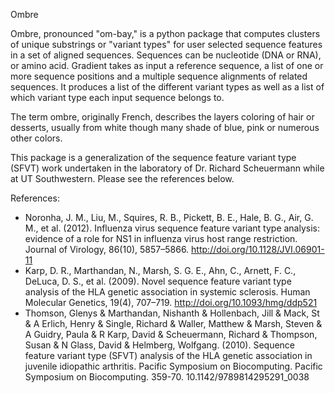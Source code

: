 Ombre

Ombre, pronounced "om-bay," is a python package that computes clusters of unique substrings or "variant types" for user selected sequence features in a set of aligned sequences. Sequences can be nucleotide (DNA or RNA), or amino acid. Gradient takes as input a reference sequence, a list of one or more sequence positions and a multiple sequence alignments of related sequences. It produces a list of the different variant types as well as a list of which variant type each input sequence belongs to.

The term ombre, originally French, describes the layers coloring of hair or desserts, usually from white though many shade of blue, pink or numerous other colors. 

This package is a generalization of the sequence feature variant type (SFVT) work undertaken in the laboratory of Dr. Richard Scheuermann while at UT Southwestern. Please see the references below.


References:

- Noronha, J. M., Liu, M., Squires, R. B., Pickett, B. E., Hale, B. G., Air, G. M., et al. (2012). Influenza virus sequence feature variant type analysis: evidence of a role for NS1 in influenza virus host range restriction. Journal of Virology, 86(10), 5857–5866. http://doi.org/10.1128/JVI.06901-11
- Karp, D. R., Marthandan, N., Marsh, S. G. E., Ahn, C., Arnett, F. C., DeLuca, D. S., et al. (2009). Novel sequence feature variant type analysis of the HLA genetic association in systemic sclerosis. Human Molecular Genetics, 19(4), 707–719. http://doi.org/10.1093/hmg/ddp521
- Thomson, Glenys & Marthandan, Nishanth & Hollenbach, Jill & Mack, St & A Erlich, Henry & Single, Richard & Waller, Matthew & Marsh, Steven & A Guidry, Paula & R Karp, David & Scheuermann, Richard & Thompson, Susan & N Glass, David & Helmberg, Wolfgang. (2010). Sequence feature variant type (SFVT) analysis of the HLA genetic association in juvenile idiopathic arthritis. Pacific Symposium on Biocomputing. Pacific Symposium on Biocomputing. 359-70. 10.1142/9789814295291_0038
